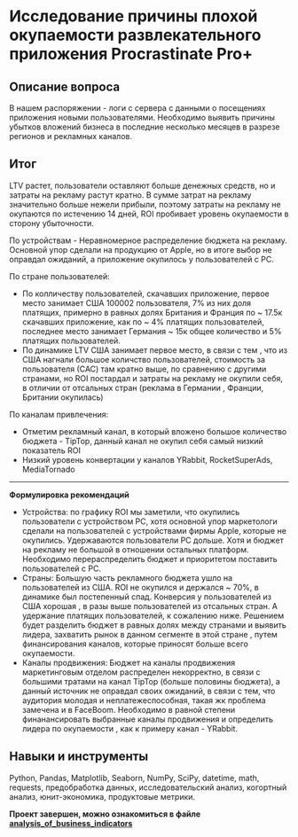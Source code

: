 # Исследование причины плохой окупаемости развлекательного приложения Procrastinate Pro+

## Описание вопроса
В нашем распоряжении - логи с сервера с данными о посещениях приложения новыми пользователями. 
Необходимо выявить причины убытков вложений бизнеса в последние несколько месяцев в разрезе регионов и рекламных каналов.

## Итог
LTV растет, пользователи оставляют больше денежных средств, но и затраты на рекламу растут кратно. В сумме затрат на рекламу значительно больше нежели прибыли, поэтому затраты на рекламу не окупаются по истечению 14 дней, ROI пробивает уровень окупаемости в сторону убыточности.


По устройствам - Неравномерное распределение бюджета на рекламу. Основной упор сделали на продукцию от Apple, но в итоге выбор не оправдал ожиданий, а приложение окупилось у пользователей с РС.


По стране пользователей:

* По колличеству пользователей, скачавших приложение, первое место занимает США 100002 пользователя, 7% из них доля платящих, примерно в равных долях Британия и Франция по ~ 17.5к скачавших приложение, как по ~ 4% платящих пользователей, последнее место занимает Германия ~ 15к общее количество и 5% платящих пользователей.
* По динамике LTV США занимает первое место, в связи с тем , что из США нагнали большое количство пользователей, стоимость за пользователя (САС) там кратно выше, по сравнению с другими странами, но ROI постардал и затраты на рекламу не окупили себя, в отличии от отсальных стран (реклама в Германии , Франции, Британии окупилась)


По каналам привлечения:

* Отметим рекламный канал, в который вложено большое количество бюджета - TipTop, данный канал не окупил себя самый низкий показатель ROI
* Низкий уровень конвертации у каналов YRabbit, RocketSuperAds, MediaTornado
---
**Формулировка рекомендаций**
* Устройства: по графику ROI мы заметили, что окупились пользователи с устройством РС, хотя основной упор маркетологи сделали на пользователей с устройствами фирмы Applе, которые не окупились. Удержаваются пользователи РС дольше. Хотя и бюджет на рекламу не большой в отношении остальных платформ. Необходимо перераспределить бюджет и приоритетом поставить пользователей с РС.
* Страны: Большую часть рекламного бюджета ушло на пользователей из США. ROI не окупился и держался ~ 70%, в динамике был постепенный спад. Конверсия у пользователей из США хорошая , в разы выше пользователей из отсальных стран. А удержание платящих пользователей, к сожалению ниже. Решением будет разделить бюджет в равных долях между странами и выявить лидера, захватить рынок в данном сегменте в этой стране , путем финансирования каналов, которые приносят больше всего окупаемости.
* Каналы продвижения: Бюджет на каналы продвижения маркетинговым отделом распределен некорректно, в связи с большими тратами на канал TipTop (больше половины бюджета), а данный источник не оправдал своих ожиданий, в связи с тем, что аудитория молодая и неплатежеспособная, такая жк проблема замечена и в FaceBoom. Необходимо в равной степени финанансировать выбранные каналы продвижения и определить лидера по окупаемости , как к примеру канал - YRabbit.

## Навыки и инструменты
Python, Pandas, Matplotlib, Seaborn, NumPy, SciPy, datetime, math, requests, предобработка данных, исследовательский анализ, когортный анализ, юнит-экономика, продуктовые метрики.

**Проект завершен, можно ознакомиться в файле [analysis_of_business_indicators]()**
